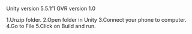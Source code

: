 Unity version 5.5.1f1
GVR version 1.0

1.Unzip folder.
2.Open folder in Unity
3.Connect your phone to computer.
4.Go to File
5.Click on Build and run.
